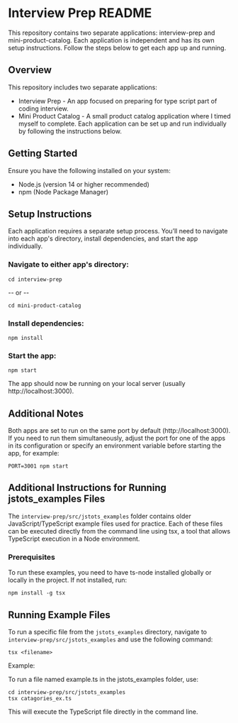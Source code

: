 # Interview Prep README

This repository contains two separate applications: interview-prep and mini-product-catalog. Each application is independent and has its own setup instructions. Follow the steps below to get each app up and running.


## Overview

This repository includes two separate applications:
- Interview Prep - An app focused on preparing for type script part of coding interview.
- Mini Product Catalog - A small product catalog application where I timed myself to complete.
Each application can be set up and run individually by following the instructions below.



## Getting Started

Ensure you have the following installed on your system:

- Node.js (version 14 or higher recommended)
- npm (Node Package Manager)



## Setup Instructions

Each application requires a separate setup process. You’ll need to navigate into each app's directory, install dependencies, and start the app individually.

### Navigate to either app's directory:
```
cd interview-prep
```
-- or --

```
cd mini-product-catalog

```

### Install dependencies:
```
npm install
```

### Start the app:
```
npm start
```

The app should now be running on your local server (usually http://localhost:3000).



## Additional Notes

Both apps are set to run on the same port by default (http://localhost:3000). If you need to run them simultaneously, adjust the port for one of the apps in its configuration or specify an environment variable before starting the app, for example:
```
PORT=3001 npm start
```


## Additional Instructions for Running jstots_examples Files

The `interview-prep/src/jstots_examples` folder contains older JavaScript/TypeScript example files used for practice. Each of these files can be executed directly from the command line using tsx, a tool that allows TypeScript execution in a Node environment.

### Prerequisites
To run these examples, you need to have ts-node installed globally or locally in the project. If not installed, run:
```
npm install -g tsx
```

## Running Example Files
To run a specific file from the `jstots_examples` directory, navigate to `interview-prep/src/jstots_examples` and use the following command:
```
tsx <filename>
```

Example:

To run a file named example.ts in the jstots_examples folder, use:
```
cd interview-prep/src/jstots_examples
tsx catagories_ex.ts
```
This will execute the TypeScript file directly in the command line.